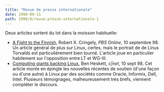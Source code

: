 ```yaml
---
title: "Revue de presse internationale"
date: 1998-09-11
path: 1998/9/revue-presse-internationale-1
---
```


<P>
Deux articles sortent du lot dans la moisson habituelle:
</P>

<UL>

<LI><A HREF="http://www.pbs.org/cringely/pulpit/pulpit19980910.html">A Fight to the Finnish</A>, Robert X. Cringely, <EM>PBS Online</EM>,
10 septembre 98.  Un article général de plus sur Linux, certes, mais le
portrait de de Linus Torvalds est particulièrement bien tourné. L'article
joue en particulier habilement sur l'opposition entre LT et WG-III.
<LI><A HREF="http://www.news.com/News/Item/0,4,26224,00.html?owv">Computing giants backing Linux</A>, Ben Heskett, <EM>c|net</EM>, 10
sept 98.  Cet article monte en épingle les nouvelles récentes de soutien
(d'une façon ou d'une autre) à Linux par des sociétés comme Oracle,
Informix, Dell, Intel. Plusieurs témoignages, malheureusement très brefs,
viennent compléter le discours.
</UL>


